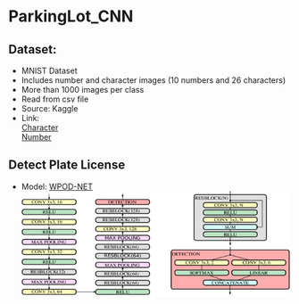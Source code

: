 # ParkingLot_CNN

## Dataset:
- MNIST Dataset
- Includes number and character images (10 numbers and 26 characters)
- More than 1000 images per class
- Read from csv file
- Source: Kaggle
- Link:   
    [Character](https://www.kaggle.com/sachinpatel21/az-handwritten-alphabets-in-csv-format)  
    [Number](https://www.kaggle.com/c/digit-recognizer/data?select=train.csv)  

## Detect Plate License
- Model: [WPOD-NET](https://openaccess.thecvf.com/content_ECCV_2018/papers/Sergio_Silva_License_Plate_Detection_ECCV_2018_paper.pdf)  
![alt_text](https://github.com/LeNguyenGiaBao/ParkingLot_CNN/blob/master/wpod-net.png)
